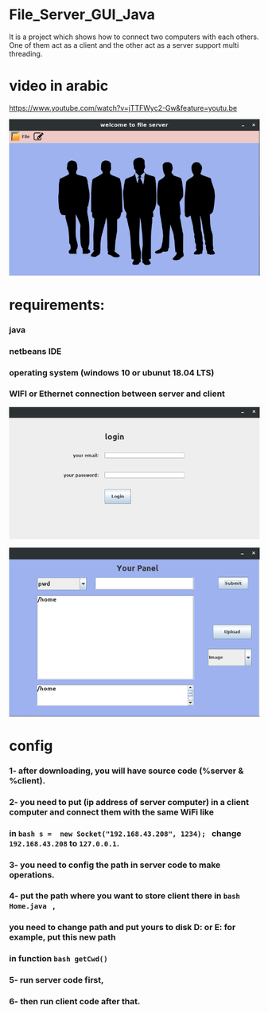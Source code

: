 # File_Server_GUI_Java
It is a project which shows how to connect two computers with each others.
One of them act as a client and the other act as a server support multi threading. 


# video in arabic
https://www.youtube.com/watch?v=jTTFWyc2-Gw&feature=youtu.be

![](welcome.png)


# requirements:
### java
### netbeans IDE
### operating system (windows 10 or ubunut 18.04 LTS)
### WIFI or Ethernet connection between server and client

![](login.png)

![](home.png)

# config

### 1- after downloading, you will have source code (%server & %client).

### 2- you need to put (ip address of server computer) in a client computer and connect them with the same WiFi like 
### in ```bash s =  new Socket("192.168.43.208", 1234); ``` change ```192.168.43.208``` to ```127.0.0.1```.

### 3- you need to config the path in server code to make operations.

### 4- put the path where you want to store client there in ```bash Home.java ``` , 
### you need to change path and put yours to disk D: or E: for example, put this new path
### in function ```bash getCwd() ``` 

### 5- run server code first,

### 6- then run client code after that.

